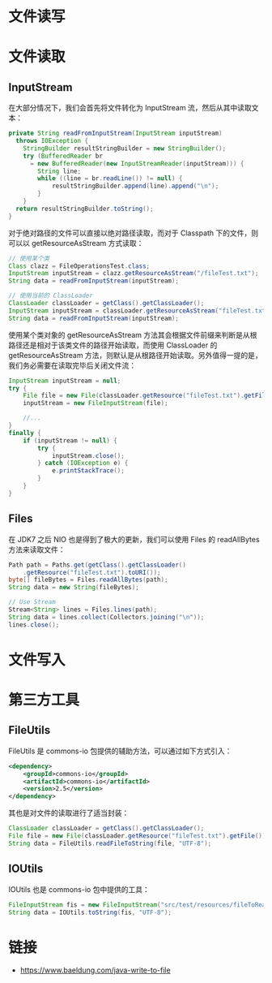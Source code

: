 # 文件读写

# 文件读取

## InputStream

在大部分情况下，我们会首先将文件转化为 InputStream 流，然后从其中读取文本：

```java
private String readFromInputStream(InputStream inputStream)
  throws IOException {
    StringBuilder resultStringBuilder = new StringBuilder();
    try (BufferedReader br
      = new BufferedReader(new InputStreamReader(inputStream))) {
        String line;
        while ((line = br.readLine()) != null) {
            resultStringBuilder.append(line).append("\n");
        }
    }
  return resultStringBuilder.toString();
}
```

对于绝对路径的文件可以直接以绝对路径读取，而对于 Classpath 下的文件，则可以以 getResourceAsStream 方式读取：

```java
// 使用某个类
Class clazz = FileOperationsTest.class;
InputStream inputStream = clazz.getResourceAsStream("/fileTest.txt");
String data = readFromInputStream(inputStream);

// 使用当前的 ClassLoader
ClassLoader classLoader = getClass().getClassLoader();
InputStream inputStream = classLoader.getResourceAsStream("fileTest.txt");
String data = readFromInputStream(inputStream);
```

使用某个类对象的 getResourceAsStream 方法其会根据文件前缀来判断是从根路径还是相对于该类文件的路径开始读取，而使用 ClassLoader 的 getResourceAsStream 方法，则默认是从根路径开始读取。另外值得一提的是，我们务必需要在读取完毕后关闭文件流：

```java
InputStream inputStream = null;
try {
    File file = new File(classLoader.getResource("fileTest.txt").getFile());
    inputStream = new FileInputStream(file);

    //...
}
finally {
    if (inputStream != null) {
        try {
            inputStream.close();
        } catch (IOException e) {
            e.printStackTrace();
        }
    }
}
```

## Files

在 JDK7 之后 NIO 也是得到了极大的更新，我们可以使用 Files 的 readAllBytes 方法来读取文件：

```java
Path path = Paths.get(getClass().getClassLoader()
    .getResource("fileTest.txt").toURI());
byte[] fileBytes = Files.readAllBytes(path);
String data = new String(fileBytes);

// Use Stream
Stream<String> lines = Files.lines(path);
String data = lines.collect(Collectors.joining("\n"));
lines.close();
```

# 文件写入

# 第三方工具

## FileUtils

FileUtils 是 commons-io 包提供的辅助方法，可以通过如下方式引入：

```xml
<dependency>
    <groupId>commons-io</groupId>
    <artifactId>commons-io</artifactId>
    <version>2.5</version>
</dependency>
```

其也是对文件的读取进行了适当封装：

```java
ClassLoader classLoader = getClass().getClassLoader();
File file = new File(classLoader.getResource("fileTest.txt").getFile());
String data = FileUtils.readFileToString(file, "UTF-8");
```

## IOUtils

IOUtils 也是 commons-io 包中提供的工具：

```java
FileInputStream fis = new FileInputStream("src/test/resources/fileToRead.txt");
String data = IOUtils.toString(fis, "UTF-8");
```

# 链接

- https://www.baeldung.com/java-write-to-file
